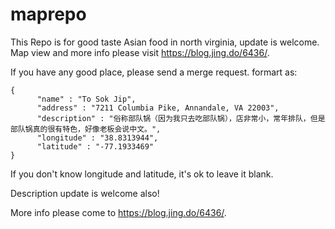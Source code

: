 # maprepo
This Repo is for good taste Asian food in north virginia, update is welcome. Map view and more info please visit https://blog.jing.do/6436/.

If you have any good place, please send a merge request. formart as:


```
{
	  "name" : "To Sok Jip",
      "address" : "7211 Columbia Pike, Annandale, VA 22003",
      "description" : "俗称部队锅（因为我只去吃部队锅），店非常小，常年排队，但是部队锅真的很有特色，好像老板会说中文。",
      "longitude" : "38.8313944",
      "latitude" : "-77.1933469"
}
```

If you don't know longitude and latitude, it's ok to leave it blank.

Description update is welcome also!

More info please come to https://blog.jing.do/6436/.

